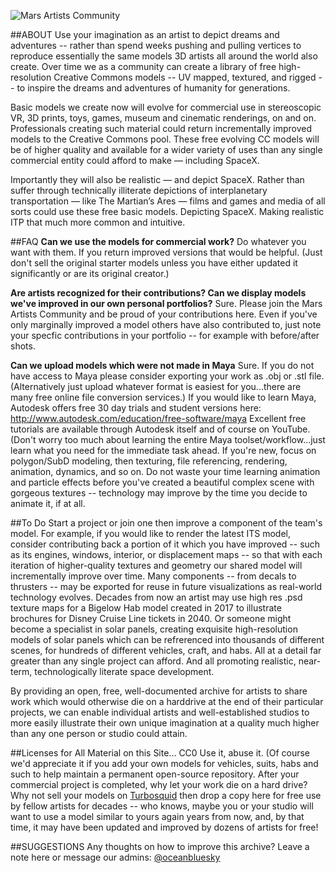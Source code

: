 ![Mars Artists Community](https://cloud.githubusercontent.com/assets/9756546/11696333/baf22850-9e81-11e5-8bfb-c9a452885ef3.png)


##ABOUT
Use your imagination as an artist to depict dreams and adventures -- rather than spend weeks pushing and pulling vertices to reproduce essentially the same models 3D artists all around the world also create. Over time we as a community can create a library of free high-resolution Creative Commons models -- UV mapped, textured, and rigged -- to inspire the dreams and adventures of humanity for generations.  

Basic models we create now will evolve for commercial use in stereoscopic VR, 3D prints, toys, games, museum and cinematic renderings, on and on. Professionals creating such material could return incrementally improved models to the Creative Commons pool. These free evolving CC models will be of higher quality and available for a wider variety of uses than any single commercial entity could afford to make — including SpaceX.

Importantly they will also be realistic — and depict SpaceX. Rather than suffer through technically illiterate depictions of interplanetary transportation — like The Martian’s Ares — films and games and media of all sorts could use these free basic models. Depicting SpaceX. Making realistic ITP that much more common and intuitive. 

##FAQ
**Can we use the models for commercial work?**
Do whatever you want with them. If you return improved versions that would be helpful. (Just don't sell the original starter models unless you have either updated it significantly or are its original creator.)

**Are artists recognized for their contributions? Can we display models we've improved in our own personal portfolios?**
Sure. Please join the Mars Artists Community and be proud of your contributions here. Even if you've only marginally improved a model others have also contributed to, just note your specfic contributions in your portfolio -- for example with before/after shots.

**Can we upload models which were not made in Maya**
Sure. If you do not have access to Maya please consider exporting your work as .obj or .stl file. (Alternatively just upload whatever format is easiest for you...there are many free online file conversion services.) If you would like to learn Maya, Autodesk offers free 30 day trials and student versions here: http://www.autodesk.com/education/free-software/maya Excellent free tutorials are available through Autodesk itself and of course on YouTube. (Don't worry too much about learning the entire Maya toolset/workflow...just learn what you need for the immediate task ahead. If you're new, focus on polygon/SubD modeling, then texturing, file referencing, rendering, animation, dynamics, and so on. Do not waste your time learning animation and particle effects before you've created a beautiful complex scene with gorgeous textures -- technology may improve by the time you decide to animate it, if at all.

##To Do
Start a project or join one then improve a component of the team's model. For example, if you would like to render the latest ITS model, consider contributing back a portion of it which you have improved -- such as its engines, windows, interior, or displacement maps -- so that with each iteration of higher-quality textures and geometry our shared model will incrementally improve over time. Many components -- from decals to thrusters -- may be exported for reuse in future visualizations as real-world technology evolves. Decades from now an artist may use high res .psd texture maps for a Bigelow Hab model created in 2017 to illustrate brochures for Disney Cruise Line tickets in 2040. Or someone might become a specialist in solar panels, creating exquisite high-resolution models of solar panels which can be refrerenced into thousands of different scenes, for hundreds of different vehicles, craft, and habs. All at a detail far greater than any single project can afford. And all promoting realistic, near-term, technologically literate space development. 

By providing an open, free, well-documented archive for artists to share work which would otherwise die on a harddrive at the end of their particular projects, we can enable individual artists and well-established studios to more easily illustrate their own unique imagination at a quality much higher than any one person or studio could attain. 

##Licenses for All Material on this Site...
CC0 Use it, abuse it. (Of course we'd appreciate it if you add your own models for vehicles, suits, habs and such to help maintain a permanent open-source repository. After your commercial project is completed, why let your work die on a hard drive? Why not sell your  models on [Turbosquid](http://turbosquid.com) then drop a copy here for free use by fellow artists for decades -- who knows, maybe you or your studio will want to use a model similar to yours again years from now, and, by that time, it may have been updated and improved by dozens of artists for free!

##SUGGESTIONS
Any thoughts on how to improve this archive? Leave a note here or message our admins:
[@oceanbluesky](http://twitter.com/oceanbluesky)
